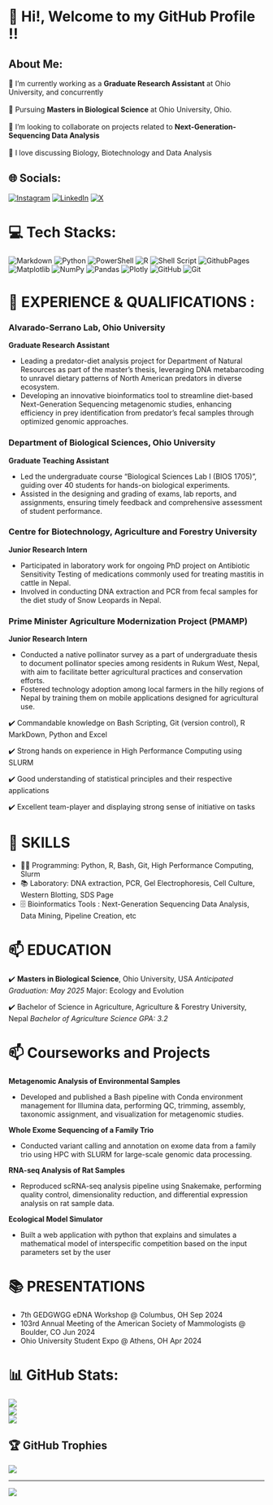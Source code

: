 # 💫 Hi!, Welcome to my GitHub Profile !!

## About Me:
🌱 I’m currently working as a **Graduate Research Assistant** at Ohio University, and concurrently <br>
<br>🌱 Pursuing **Masters in Biological Science** at Ohio University, Ohio.<br>
<br>👯 I’m looking to collaborate on projects related to **Next-Generation-Sequencing Data Analysis**<br>
<br>💬 I love discussing Biology, Biotechnology and Data Analysis<br>

## 🌐 Socials:
[![Instagram](https://img.shields.io/badge/Instagram-%23E4405F.svg?logo=Instagram&logoColor=white)](https://instagram.com/mo_hhittt) [![LinkedIn](https://img.shields.io/badge/LinkedIn-%230077B5.svg?logo=linkedin&logoColor=white)](www.linkedin.com/in/poudel-mohit) [![X](https://img.shields.io/badge/X-black.svg?logo=X&logoColor=white)](https://x.com/mohitpoudel11) 

# 💻 Tech Stacks:
![Markdown](https://img.shields.io/badge/markdown-%23000000.svg?style=for-the-badge&logo=markdown&logoColor=white) ![Python](https://img.shields.io/badge/python-3670A0?style=for-the-badge&logo=python&logoColor=ffdd54) ![PowerShell](https://img.shields.io/badge/PowerShell-%235391FE.svg?style=for-the-badge&logo=powershell&logoColor=white) ![R](https://img.shields.io/badge/r-%23276DC3.svg?style=for-the-badge&logo=r&logoColor=white) ![Shell Script](https://img.shields.io/badge/shell_script-%23121011.svg?style=for-the-badge&logo=gnu-bash&logoColor=white) ![GithubPages](https://img.shields.io/badge/github%20pages-121013?style=for-the-badge&logo=github&logoColor=white) ![Matplotlib](https://img.shields.io/badge/Matplotlib-%23ffffff.svg?style=for-the-badge&logo=Matplotlib&logoColor=black) ![NumPy](https://img.shields.io/badge/numpy-%23013243.svg?style=for-the-badge&logo=numpy&logoColor=white) ![Pandas](https://img.shields.io/badge/pandas-%23150458.svg?style=for-the-badge&logo=pandas&logoColor=white) ![Plotly](https://img.shields.io/badge/Plotly-%233F4F75.svg?style=for-the-badge&logo=plotly&logoColor=white) ![GitHub](https://img.shields.io/badge/github-%23121011.svg?style=for-the-badge&logo=github&logoColor=white) ![Git](https://img.shields.io/badge/git-%23F05033.svg?style=for-the-badge&logo=git&logoColor=white)

# 🌱 EXPERIENCE & QUALIFICATIONS :

### Alvarado-Serrano Lab, Ohio University
**Graduate Research Assistant**
- Leading a predator-diet analysis project for Department of Natural Resources as part of the master’s thesis, leveraging DNA metabarcoding to unravel dietary patterns of North American predators in diverse ecosystem.
- Developing an innovative bioinformatics tool to streamline diet-based Next-Generation Sequencing metagenomic studies, enhancing efficiency in prey identification from predator’s fecal samples through optimized genomic approaches.

### Department of Biological Sciences, Ohio University 
**Graduate Teaching Assistant**
- Led the undergraduate course “Biological Sciences Lab I (BIOS 1705)”, guiding over 40 students for hands-on biological experiments.
- Assisted in the designing and grading of exams, lab reports, and assignments, ensuring timely feedback and comprehensive assessment of student performance.

### Centre for Biotechnology, Agriculture and Forestry University
**Junior Research Intern**
- Participated in laboratory work for ongoing PhD project on Antibiotic Sensitivity Testing of medications commonly used for treating mastitis in cattle in Nepal.
- Involved in conducting DNA extraction and PCR from fecal samples for the diet study of Snow Leopards in Nepal.

### Prime Minister Agriculture Modernization Project (PMAMP)
**Junior Research Intern**
- Conducted a native pollinator survey as a part of undergraduate thesis to document pollinator species among residents in Rukum West, Nepal, with aim to facilitate better agricultural practices and conservation efforts.
- Fostered technology adoption among local farmers in the hilly regions of Nepal by training them on mobile applications designed for agricultural use.

  
✔️ Commandable knowledge on Bash Scripting, Git (version control), R MarkDown, Python and Excel

✔️ Strong hands on experience in High Performance Computing using SLURM

✔️ Good understanding of statistical principles and their respective applications

✔️ Excellent team-player and displaying strong sense of initiative on tasks

# 🔭 SKILLS 
- 👩‍💻 Programming: Python, R, Bash, Git, High Performance Computing, Slurm
- 📚 Laboratory: DNA extraction, PCR, Gel Electrophoresis, Cell Culture, Western Blotting, SDS Page
- 🗄️ Bioinformatics Tools : Next-Generation Sequencing Data Analysis, Data Mining, Pipeline Creation, etc 


# 📫 EDUCATION    

✔️ **Masters in Biological Science**, Ohio University, USA
  *Anticipated Graduation: May 2025*
  Major: Ecology and Evolution
  
✔️ Bachelor of Science in Agriculture, Agriculture & Forestry University, Nepal
*Bachelor of Agriculture Science GPA: 3.2*

# 📫 Courseworks and Projects

**Metagenomic Analysis of Environmental Samples**

-  Developed and published a Bash pipeline with Conda environment management for Illumina data, performing QC, trimming, assembly, taxonomic assignment, and visualization for metagenomic studies.

**Whole Exome Sequencing of a Family Trio**

- Conducted variant calling and annotation on exome data from a family trio using HPC with SLURM for large-scale genomic data processing.
  
 **RNA-seq Analysis of Rat Samples**
 
- Reproduced scRNA-seq analysis pipeline using Snakemake, performing quality control, dimensionality reduction, and differential expression analysis on rat sample data.
  
**Ecological Model Simulator**

- Built a web application with python that explains and simulates a mathematical model of interspecific competition based on the input parameters set by the user

# 📚 PRESENTATIONS
- 7th GEDGWGG eDNA Workshop @ Columbus, OH Sep 2024
- 103rd Annual Meeting of the American Society of Mammologists @ Boulder, CO Jun 2024
- Ohio University Student Expo @ Athens, OH Apr 2024

# 📊 GitHub Stats:
![](https://github-readme-stats.vercel.app/api?username=poudelmohit&theme=transparent&hide_border=false&include_all_commits=true&count_private=true)<br/>
![](https://github-readme-streak-stats.herokuapp.com/?user=poudelmohit&theme=transparent&hide_border=false)<br/>
![](https://github-readme-stats.vercel.app/api/top-langs/?username=poudelmohit&theme=transparent&hide_border=false&include_all_commits=true&count_private=true&layout=compact)

## 🏆 GitHub Trophies
![](https://github-profile-trophy.vercel.app/?username=poudelmohit&theme=radical&no-frame=false&no-bg=true&margin-w=4)

---
[![](https://visitcount.itsvg.in/api?id=poudelmohit&icon=0&color=0)](https://visitcount.itsvg.in)

